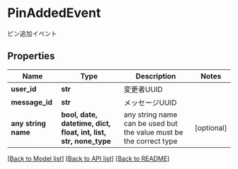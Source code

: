 # PinAddedEvent

ピン追加イベント

## Properties
Name | Type | Description | Notes
------------ | ------------- | ------------- | -------------
**user_id** | **str** | 変更者UUID | 
**message_id** | **str** | メッセージUUID | 
**any string name** | **bool, date, datetime, dict, float, int, list, str, none_type** | any string name can be used but the value must be the correct type | [optional]

[[Back to Model list]](../README.md#documentation-for-models) [[Back to API list]](../README.md#documentation-for-api-endpoints) [[Back to README]](../README.md)


